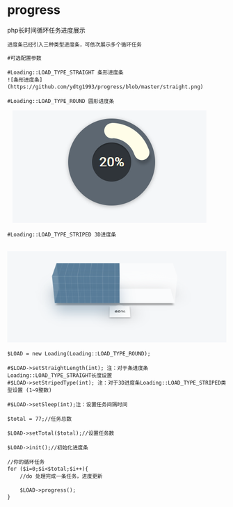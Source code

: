 # progress
php长时间循环任务进度展示


`进度条已经引入三种类型进度条，可依次展示多个循环任务`


    #可选配置参数

    #Loading::LOAD_TYPE_STRAIGHT 条形进度条
    ![条形进度条](https://github.com/ydtg1993/progress/blob/master/straight.png)
    
    #Loading::LOAD_TYPE_ROUND 圆形进度条
    ![圆形进度条](https://github.com/ydtg1993/progress/blob/master/round.png)
    
    #Loading::LOAD_TYPE_STRIPED 3D进度条
    ![3D进度条](https://github.com/ydtg1993/progress/blob/master/3d.png)

    $LOAD = new Loading(Loading::LOAD_TYPE_ROUND);

    #$LOAD->setStraightLength(int); 注：对于条进度条Loading::LOAD_TYPE_STRAIGHT长度设置
    #$LOAD->setStripedType(int); 注：对于3D进度条Loading::LOAD_TYPE_STRIPED类型设置 (1~9整数)
    
    #$LOAD->setSleep(int);注：设置任务间隔时间

    $total = 77;//任务总数
    
    $LOAD->setTotal($total);//设置任务数

    $LOAD->init();//初始化进度条

    //你的循环任务
    for ($i=0;$i<$total;$i++){
        //do 处理完成一条任务，进度更新
    
        $LOAD->progress();
    }


